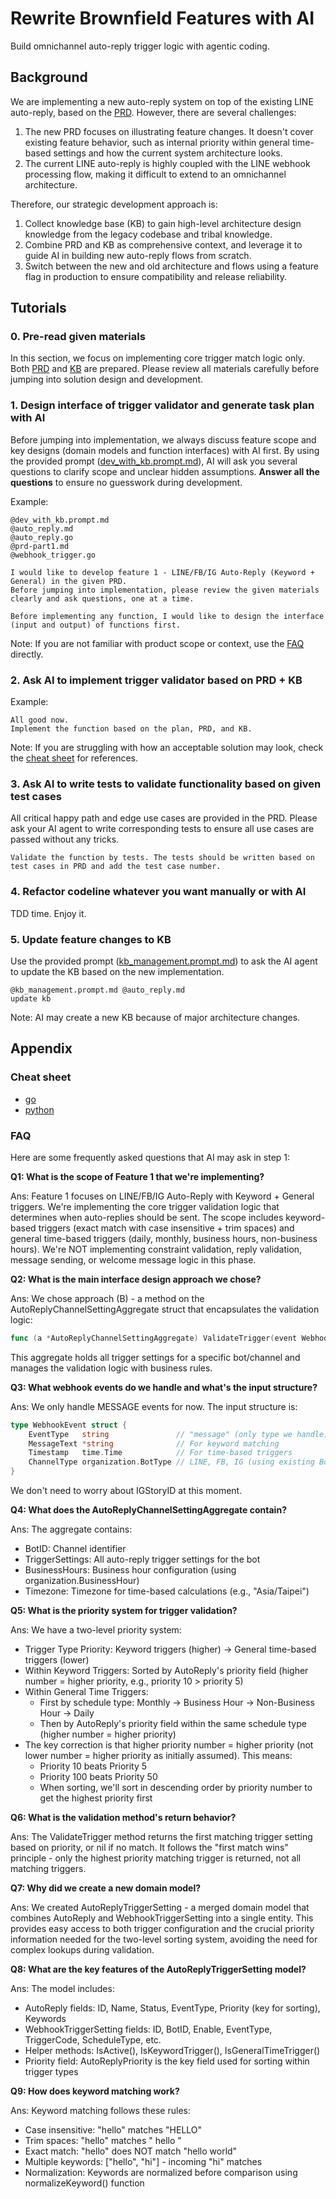 # Rewrite Brownfield Features with AI

Build omnichannel auto-reply trigger logic with agentic coding.

## Background

We are implementing a new auto-reply system on top of the existing LINE auto-reply, based on the [PRD](./../spec/prd-part1.md).
However, there are several challenges:
1. The new PRD focuses on illustrating feature changes. It doesn't cover existing feature behavior, such as internal priority within general time-based settings and how the current system architecture looks.
2. The current LINE auto-reply is highly coupled with the LINE webhook processing flow, making it difficult to extend to an omnichannel architecture.

Therefore, our strategic development approach is:
1. Collect knowledge base (KB) to gain high-level architecture design knowledge from the legacy codebase and tribal knowledge.
2. Combine PRD and KB as comprehensive context, and leverage it to guide AI in building new auto-reply flows from scratch.
3. Switch between the new and old architecture and flows using a feature flag in production to ensure compatibility and release reliability.


## Tutorials

### 0. Pre-read given materials

In this section, we focus on implementing core trigger match logic only. Both [PRD](./../spec/prd-part1.md) and [KB](./../legacy/kb/) are prepared. Please review all materials carefully before jumping into solution design and development.

### 1. Design interface of trigger validator and generate task plan with AI

Before jumping into implementation, we always discuss feature scope and key designs (domain models and function interfaces) with AI first.
By using the provided prompt ([dev_with_kb.prompt.md](./../.ai/prompt/dev_with_kb.prompt.md)), AI will ask you several questions to clarify scope and unclear hidden assumptions. **Answer all the questions** to ensure no guesswork during development.

Example:
```
@dev_with_kb.prompt.md 
@auto_reply.md 
@auto_reply.go 
@prd-part1.md
@webhook_trigger.go 

I would like to develop feature 1 - LINE/FB/IG Auto-Reply (Keyword + General) in the given PRD.
Before jumping into implementation, please review the given materials clearly and ask questions, one at a time.

Before implementing any function, I would like to design the interface (input and output) of functions first.
```

Note: If you are not familiar with product scope or context, use the [FAQ](#faq) directly.

### 2. Ask AI to implement trigger validator based on PRD + KB

Example:
```
All good now.
Implement the function based on the plan, PRD, and KB.
```

Note: If you are struggling with how an acceptable solution may look, check the [cheat sheet](#cheat-sheet) for references.

### 3. Ask AI to write tests to validate functionality based on given test cases

All critical happy path and edge use cases are provided in the PRD. Please ask your AI agent to write corresponding tests to ensure all use cases are passed without any tricks. 

```
Validate the function by tests. The tests should be written based on test cases in PRD and add the test case number.
```

### 4. Refactor codeline whatever you want manually or with AI

TDD time. Enjoy it.

### 5. Update feature changes to KB

Use the provided prompt ([kb_management.prompt.md](./../.ai/prompt/kb_management.prompt.md)) to ask the AI agent to update the KB based on the new implementation. 

```
@kb_management.prompt.md @auto_reply.md 
update kb 
```

Note: AI may create a new KB because of major architecture changes.

## Appendix

### Cheat sheet
- [go](./../cheat_sheet/go/1_rewrite_brownfield/)
- [python](./../cheat_sheet/python/1_rewrite_brownfield/)

### FAQ

Here are some frequently asked questions that AI may ask in step 1:

**Q1: What is the scope of Feature 1 that we're implementing?**

Ans: Feature 1 focuses on LINE/FB/IG Auto-Reply with Keyword + General triggers. We're implementing the core trigger validation logic that determines when auto-replies should be sent. The scope includes keyword-based triggers (exact match with case insensitive + trim spaces) and general time-based triggers (daily, monthly, business hours, non-business hours). We're NOT implementing constraint validation, reply validation, message sending, or welcome message logic in this phase.

**Q2: What is the main interface design approach we chose?**

Ans: We chose approach (B) - a method on the AutoReplyChannelSettingAggregate struct that encapsulates the validation logic:

```go
func (a *AutoReplyChannelSettingAggregate) ValidateTrigger(event WebhookEvent) (*AutoReplyTriggerSetting, error)
```

This aggregate holds all trigger settings for a specific bot/channel and manages the validation logic with business rules.

**Q3: What webhook events do we handle and what's the input structure?**

Ans: We only handle MESSAGE events for now. The input structure is:
```go
type WebhookEvent struct {
    EventType   string               // "message" (only type we handle)
    MessageText *string              // For keyword matching
    Timestamp   time.Time            // For time-based triggers
    ChannelType organization.BotType // LINE, FB, IG (using existing BotType)
}
```
We don't need to worry about IGStoryID at this moment.

**Q4: What does the AutoReplyChannelSettingAggregate contain?**

Ans: The aggregate contains:
- BotID: Channel identifier
- TriggerSettings: All auto-reply trigger settings for the bot
- BusinessHours: Business hour configuration (using organization.BusinessHour)
- Timezone: Timezone for time-based calculations (e.g., "Asia/Taipei")

**Q5: What is the priority system for trigger validation?**

Ans: We have a two-level priority system:
- Trigger Type Priority: Keyword triggers (higher) → General time-based triggers (lower)
- Within Keyword Triggers: Sorted by AutoReply's priority field (higher number = higher priority, e.g., priority 10 > priority 5)
- Within General Time Triggers:
  - First by schedule type: Monthly → Business Hour → Non-Business Hour → Daily
  - Then by AutoReply's priority field within the same schedule type (higher number = higher priority)
- The key correction is that higher priority number = higher priority (not lower number = higher priority as initially assumed). This means:
  - Priority 10 beats Priority 5
  - Priority 100 beats Priority 50
  - When sorting, we'll sort in descending order by priority number to get the highest priority first

**Q6: What is the validation method's return behavior?**

Ans: The ValidateTrigger method returns the first matching trigger setting based on priority, or nil if no match. It follows the "first match wins" principle - only the highest priority matching trigger is returned, not all matching triggers.

**Q7: Why did we create a new domain model?**

Ans: We created AutoReplyTriggerSetting - a merged domain model that combines AutoReply and WebhookTriggerSetting into a single entity. This provides easy access to both trigger configuration and the crucial priority information needed for the two-level sorting system, avoiding the need for complex lookups during validation.

**Q8: What are the key features of the AutoReplyTriggerSetting model?**

Ans: The model includes:
- AutoReply fields: ID, Name, Status, EventType, Priority (key for sorting), Keywords
- WebhookTriggerSetting fields: ID, BotID, Enable, EventType, TriggerCode, ScheduleType, etc.
- Helper methods: IsActive(), IsKeywordTrigger(), IsGeneralTimeTrigger()
- Priority field: AutoReplyPriority is the key field used for sorting within trigger types

**Q9: How does keyword matching work?**

Ans: Keyword matching follows these rules:
- Case insensitive: "hello" matches "HELLO"
- Trim spaces: "hello" matches " hello "
- Exact match: "hello" does NOT match "hello world"
- Multiple keywords: ["hello", "hi"] - incoming "hi" matches
- Normalization: Keywords are normalized before comparison using normalizeKeyword() function
